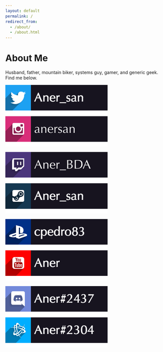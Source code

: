 ```yaml
---
layout: default
permalink: /
redirect_from: 
  - /about/
  - /about.html
---
```


# About Me

Husband, father, mountain biker, systems guy, gamer, and generic geek.  Find me 
below.

[![Twitter](images/social_twitter.png)](https://twitter.com/Aner_san)
[![Instagram](images/social_instagram.png)](https://www.instagram.com/anersan/)

[![Twitch](images/social_twitch.png)](https://www.twitch.tv/aner_bda)
[![Steam](images/social_steam.png)](https://steamcommunity.com/id/Aner_san/)

[![Playstation](images/social_playstation.png)](https://my.playstation.com/profile/cpedro83)
[![YouTube](images/social_youtube.png)](https://www.youtube.com/channel/UC2y90h4CZ_p0jnF58DTRQ2A)

![Discord](images/social_discord.png)
[![Battle.net](images/social_battlenet.png)](https://us.diablo3.com/en/profile/Aner-2304/)
